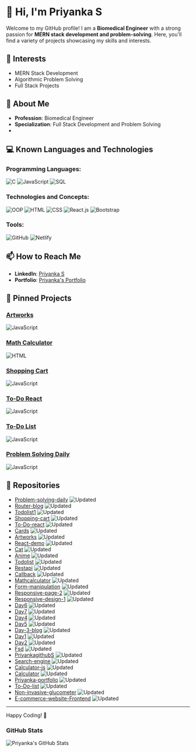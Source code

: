 # 👋 Hi, I'm Priyanka S

Welcome to my GitHub profile! I am a **Biomedical Engineer** with a strong passion for **MERN stack development and problem-solving**. Here, you'll find a variety of projects showcasing my skills and interests.

## 👀 Interests
- MERN Stack Development
- Algorithmic Problem Solving
- Full Stack Projects

## 🌱 About Me
- **Profession**: Biomedical Engineer
- **Specialization**: Full Stack Development and Problem Solving
- 
## 💻 Known Languages and Technologies

### Programming Languages:
![C](https://img.shields.io/badge/-C-00599C?style=flat-square&logo=c&logoColor=white)
![JavaScript](https://img.shields.io/badge/-JavaScript-F7DF1E?style=flat-square&logo=javascript&logoColor=black)
![SQL](https://img.shields.io/badge/-SQL-4479A1?style=flat-square&logo=postgresql&logoColor=white)

### Technologies and Concepts:
![OOP](https://img.shields.io/badge/-OOP-2C2A5E?style=flat-square)
![HTML](https://img.shields.io/badge/-HTML-E34F26?style=flat-square&logo=html5&logoColor=white)
![CSS](https://img.shields.io/badge/-CSS-1572B6?style=flat-square&logo=css3&logoColor=white)
![React.js](https://img.shields.io/badge/-React.js-61DAFB?style=flat-square&logo=react&logoColor=black)
![Bootstrap](https://img.shields.io/badge/-Bootstrap-563D7C?style=flat-square&logo=bootstrap&logoColor=white)

### Tools:
![GitHub](https://img.shields.io/badge/-GitHub-181717?style=flat-square&logo=github&logoColor=white)
![Netlify](https://img.shields.io/badge/-Netlify-00C7B7?style=flat-square&logo=netlify&logoColor=white)

## 📫 How to Reach Me
- **LinkedIn**: [Priyanka S](https://www.linkedin.com/in/priyanka-s-5437ba201/)
- **Portfolio**: [Priyanka's Portfolio](https://priyankagithubs.github.io/PRIYANKA-PORTFOLIO/)

## 📌 Pinned Projects

### [Artworks](https://github.com/PriyankagithubS/artworks) 
![JavaScript](https://img.shields.io/badge/Language-JavaScript-yellow)

### [Math Calculator](https://github.com/PriyankagithubS/mathcalculator)
![HTML](https://img.shields.io/badge/Language-HTML-orange)

### [Shopping Cart](https://github.com/PriyankagithubS/shoping-cart)
![JavaScript](https://img.shields.io/badge/Language-JavaScript-yellow)

### [To-Do React](https://github.com/PriyankagithubS/To-Do-react)
![JavaScript](https://img.shields.io/badge/Language-JavaScript-yellow)

### [To-Do List](https://github.com/PriyankagithubS/todolist)
![JavaScript](https://img.shields.io/badge/Language-JavaScript-yellow)

### [Problem Solving Daily](https://github.com/PriyankagithubS/Problem-solving-daily)
![JavaScript](https://img.shields.io/badge/Language-JavaScript-yellow)

## 📁 Repositories

- [Problem-solving-daily](https://github.com/PriyankagithubS/Problem-solving-daily) ![Updated](https://img.shields.io/badge/Updated-6%20minutes%20ago-brightgreen)
- [Router-blog](https://github.com/PriyankagithubS/router-blog) ![Updated](https://img.shields.io/badge/Updated-2%20hours%20ago-brightgreen)
- [Todolist1](https://github.com/PriyankagithubS/todolist1) ![Updated](https://img.shields.io/badge/Updated-9%20hours%20ago-brightgreen)
- [Shopping-cart](https://github.com/PriyankagithubS/shoping-cart) ![Updated](https://img.shields.io/badge/Updated-3%20days%20ago-brightgreen)
- [To-Do-react](https://github.com/PriyankagithubS/To-Do-react) ![Updated](https://img.shields.io/badge/Updated-3%20days%20ago-brightgreen)
- [Cards](https://github.com/PriyankagithubS/cards) ![Updated](https://img.shields.io/badge/Updated-last%20week-blue)
- [Artworks](https://github.com/PriyankagithubS/artworks) ![Updated](https://img.shields.io/badge/Updated-last%20week-blue)
- [React-demo](https://github.com/PriyankagithubS/react-demo) ![Updated](https://img.shields.io/badge/Updated-last%20week-blue)
- [Cat](https://github.com/PriyankagithubS/cat) ![Updated](https://img.shields.io/badge/Updated-last%20week-blue)
- [Anime](https://github.com/PriyankagithubS/anime) ![Updated](https://img.shields.io/badge/Updated-last%20week-blue)
- [Todolist](https://github.com/PriyankagithubS/todolist) ![Updated](https://img.shields.io/badge/Updated-2%20weeks%20ago-lightgrey)
- [Restapi](https://github.com/PriyankagithubS/restapi) ![Updated](https://img.shields.io/badge/Updated-2%20weeks%20ago-lightgrey)
- [Callback](https://github.com/PriyankagithubS/callback) ![Updated](https://img.shields.io/badge/Updated-2%20weeks%20ago-lightgrey)
- [Mathcalculator](https://github.com/PriyankagithubS/mathcalculator) ![Updated](https://img.shields.io/badge/Updated-3%20weeks%20ago-lightgrey)
- [Form-manipulation](https://github.com/PriyankagithubS/form-manipulation) ![Updated](https://img.shields.io/badge/Updated-3%20weeks%20ago-lightgrey)
- [Responsive-page-2](https://github.com/PriyankagithubS/responsive-page-2) ![Updated](https://img.shields.io/badge/Updated-last%20month-lightgrey)
- [Responsive-design-1](https://github.com/PriyankagithubS/responsive-design-1) ![Updated](https://img.shields.io/badge/Updated-last%20month-lightgrey)
- [Day6](https://github.com/PriyankagithubS/day6) ![Updated](https://img.shields.io/badge/Updated-on%20May%2026-lightgrey)
- [Day7](https://github.com/PriyankagithubS/Day7) ![Updated](https://img.shields.io/badge/Updated-on%20May%2026-lightgrey)
- [Day4](https://github.com/PriyankagithubS/day4) ![Updated](https://img.shields.io/badge/Updated-on%20May%2022-lightgrey)
- [Day5](https://github.com/PriyankagithubS/day5) ![Updated](https://img.shields.io/badge/Updated-on%20May%2022-lightgrey)
- [Day-3-blog](https://github.com/PriyankagithubS/day-3-blog) ![Updated](https://img.shields.io/badge/Updated-on%20May%2020-lightgrey)
- [Day1](https://github.com/PriyankagithubS/day1) ![Updated](https://img.shields.io/badge/Updated-on%20May%2019-lightgrey)
- [Day2](https://github.com/PriyankagithubS/day2) ![Updated](https://img.shields.io/badge/Updated-on%20May%2019-lightgrey)
- [Fsd](https://github.com/PriyankagithubS/fsd) ![Updated](https://img.shields.io/badge/Updated-on%20May%2015-lightgrey)
- [PriyankagithubS](https://github.com/PriyankagithubS/PriyankagithubS) ![Updated](https://img.shields.io/badge/Updated-on%20May%2014-lightgrey)
- [Search-engine](https://github.com/PriyankagithubS/SEARCH-ENGINE) ![Updated](https://img.shields.io/badge/Updated-on%20Apr%203,%202023-lightgrey)
- [Calculator-js](https://github.com/PriyankagithubS/CALCULATOR-JS) ![Updated](https://img.shields.io/badge/Updated-on%20Apr%202,%202023-lightgrey)
- [Calculator](https://github.com/PriyankagithubS/Calculator) ![Updated](https://img.shields.io/badge/Updated-on%20Apr%202,%202023-lightgrey)
- [Priyanka-portfolio](https://github.com/PriyankagithubS/PRIYANKA-PORTFOLIO) ![Updated](https://img.shields.io/badge/Updated-on%20Mar%2028,%202023-lightgrey)
- [To-Do-list](https://github.com/PriyankagithubS/To-Do-list) ![Updated](https://img.shields.io/badge/Updated-on%20Feb%2028,%202023-lightgrey)
- [Non-invasive-glucometer](https://github.com/PriyankagithubS/NON-INVASIVE-GLUCOMETER) ![Updated](https://img.shields.io/badge/Updated-on%20Feb%2023,%202023-lightgrey)
- [E-commerce-website-Frontend](https://github.com/PriyankagithubS/E-commerce-website-Frontend-) ![Updated](https://img.shields.io/badge/Updated-on%20Feb%2014,%202023-lightgrey)
---

Happy Coding! 🚀
### GitHub Stats

![Priyanka's GitHub Stats](https://github-readme-stats.vercel.app/api?username=PriyankagithubS&show_icons=true&theme=radical)
